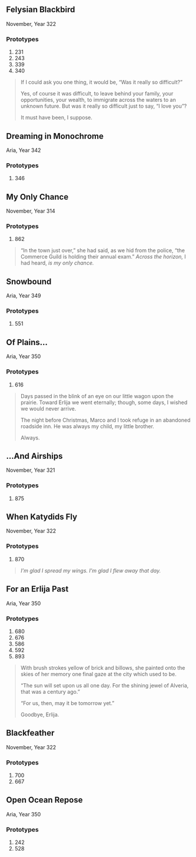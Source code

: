 <div class="next-subtitled"></div>

## Felysian Blackbird

November, Year 322

<aside>

### Prototypes

1. 231
2. 243
3. 339
4. 340

</aside>

<div class="next-flow-root"></div>

> If I could ask you one thing, it would be, “Was it really so difficult?”
>
> Yes, of course it was difficult, to leave behind your family, your opportunities, your wealth, to immigrate across the waters to an unknown future. But was it really so difficult just to say, “I love you”?
>
> It must have been, I suppose.

<div class="next-subtitled"></div>

## Dreaming in Monochrome

Aria, Year 342

<aside>

### Prototypes

1. 346

</aside>

<div class="next-subtitled"></div>

## My Only Chance

November, Year 314

<aside>

### Prototypes

1. 862

</aside>

<div class="next-flow-root"></div>

> “In the town just over,” she had said, as we hid from the police, “the Commerce Guild is holding their annual exam.” *Across the horizon,* I had heard, *is my only chance.*

<div class="next-subtitled"></div>

## Snowbound

Aria, Year 349

<aside>

### Prototypes

1. 551

</aside>

<div class="next-subtitled"></div>

## Of Plains…

Aria, Year 350

<aside>

### Prototypes

1. 616

</aside>

<div class="next-flow-root"></div>

> Days passed in the blink of an eye on our little wagon upon the prairie. Toward Erlija we went eternally; though, some days, I wished we would never arrive.
>
> The night before Christmas, Marco and I took refuge in an abandoned roadside inn. He was always my child, my little brother.
>
> Always.

<div class="next-subtitled"></div>

## …And Airships

November, Year 321

<aside>

### Prototypes

1. 875

</aside>

<div class="next-subtitled"></div>

## When Katydids Fly

November, Year 322

<aside>

### Prototypes

1. 870

</aside>

<div class="next-flow-root"></div>

> *I’m glad I spread my wings.*
> *I’m glad I flew away that day.*

<div class="next-subtitled"></div>

## For an Erlija Past

Aria, Year 350

<aside>

### Prototypes

1. 680
2. 676
3. 586
4. 592
5. 893

</aside>

<div class="next-flow-root"></div>

> With brush strokes yellow of brick and billows, she painted onto the skies of her memory one final gaze at the city which used to be.
>
> “The sun will set upon us all one day. For the shining jewel of Alveria, that was a century ago.”
>
> “For us, then, may it be tomorrow yet.”
>
> Goodbye, Erlija.

<div class="next-subtitled"></div>

## Blackfeather

November, Year 322

<aside>

### Prototypes

1. 700
2. 667

</aside>

<div class="next-subtitled"></div>

## Open Ocean Repose

Aria, Year 350

<aside>

### Prototypes

1. 242
2. 528

</aside>
